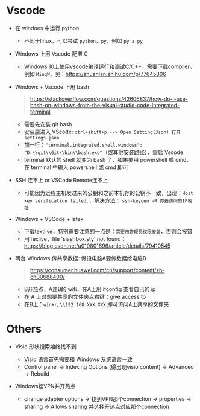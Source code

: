 # Vscode
* 在 windoes 中运行 python
    * 不同于linux，可以尝试 `python`，`py`，例如 `py a.py`

* Windows 上用 Vscode 配置 C  
   * Windows 10上使用vscode编译运行和调试C/C++，需要下载compiler，例如 `MingW`，见：https://zhuanlan.zhihu.com/p/77645306  

* Windows + Vscode 上用 bash
   > https://stackoverflow.com/questions/42606837/how-do-i-use-bash-on-windows-from-the-visual-studio-code-integrated-terminal
   * 需要先安装 git bash
   * 安装后进入 VScode: `ctrl+shift+p --> Open Setting(Json) 打开 settings.json`
   * 加一行：`"terminal.integrated.shell.windows":  "D:\\git\\Git\\bin\\bash.exe"`（或其他安装路径），重启 Vscode
   * terminal 默认的 shell 就变为 bash 了，如果要用 powershell 或 cmd，在 terminal 中输入 powershell 或 cmd 即可

* SSH 连不上 or VSCode Remote连不上
   * 可能因为远程主机发过来的公钥和之前本机存的公钥不一致，出现：`Host key verification failed.`，解决方法： `ssh-keygen -R 你要访问的IP地址`

* Windows + VSCode + latex
    * 下载textlive，特别需要注意的一点是：`需要用管理员权限安装`，否则会报错
    * 用Texlive，file 'slashbox.sty' not found：https://blog.csdn.net/u010801696/article/details/79410545  
 
* 两台 Windows 传共享数据: 假设电脑A要传数据给电脑B  
   > https://consumer.huawei.com/cn/support/content/zh-cn00688400/ 
   * B开热点，A连B的 wifi，在A上用 ifconfig 查看自己的 ip
   * 在 A 上对想要共享的文件夹点右键：give access to
   * 在B上：`win+r`, `\\192.168.XXX.XXX` 即可访问A上共享的文件夹

# Others
* Visio 形状搜索始终找不到
    * Visio 语言首先需要和 Windows 系统语言一致
    * Control panel -> Indexing Options (得出现visio content) -> Advanced -> Rebuild
    
* Windows挂VPN并开热点
    * change adapter options -> 找到VPN那个connection -> properties -> sharing -> Allows sharing 并选择开热点对应那个connection
